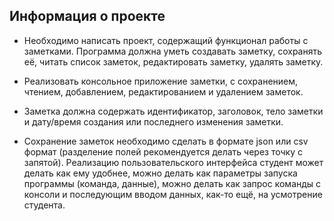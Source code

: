 ## Информация о проекте ##

* Необходимо написать проект, содержащий функционал работы с заметками. Программа должна уметь создавать заметку, сохранять её, читать список заметок, редактировать заметку, удалять заметку.

* Реализовать консольное приложение заметки, с сохранением, чтением, добавлением, редактированием и удалением заметок.

* Заметка должна содержать идентификатор, заголовок, тело заметки и дату/время создания или последнего изменения заметки.

* Сохранение заметок необходимо сделать в формате json или csv формат (разделение полей рекомендуется делать через точку с запятой). Реализацию пользовательского интерфейса студент может делать как ему удобнее, можно делать как параметры запуска программы (команда, данные), можно делать как запрос команды с консоли и последующим вводом данных, как-то ещё, на усмотрение студента.